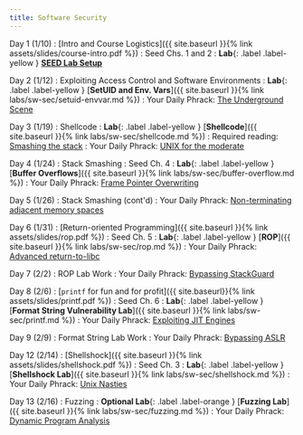 ```yaml
---
title: Software Security
---
```


Day 1 (1/10)
: [Intro and Course Logistics]({{ site.baseurl }}{% link assets/slides/course-intro.pdf %})
  : Seed Chs. 1 and 2
: **Lab**{: .label .label-yellow } [**SEED Lab Setup**](https://seedsecuritylabs.org/labsetup.html)

Day 2 (1/12)
: Exploiting Access Control and Software Environments
: **Lab**{: .label .label-yellow } [**SetUID and Env. Vars**]({{ site.baseurl }}{% link labs/sw-sec/setuid-envvar.md %})
: Your Daily Phrack: [The Underground Scene](http://phrack.org/issues/64/4.html)

Day 3 (1/19)
: Shellcode
: **Lab**{: .label .label-yellow } [**Shellcode**]({{ site.baseurl }}{% link labs/sw-sec/shellcode.md %})
: Required reading: [Smashing the stack](https://github.com/rootkiter/phrack/blob/master/phrack49/14.txt)
: Your Daily Phrack: [UNIX for the moderate](http://phrack.org/issues/18/6.html)

Day 4 (1/24)
: Stack Smashing
  : Seed Ch. 4
: **Lab**{: .label .label-yellow } [**Buffer Overflows**]({{ site.baseurl }}{% link labs/sw-sec/buffer-overflow.md %})
: Your Daily Phrack: [Frame Pointer Overwriting](http://phrack.org/issues/55/8.html)


Day 5 (1/26)
: Stack Smashing (cont'd)
: Your Daily Phrack: [Non-terminating adjacent memory spaces](http://phrack.org/issues/56/14.html#article)

Day 6 (1/31)
: [Return-oriented Programming]({{ site.baseurl }}{% link assets/slides/rop.pdf %})
  : Seed Ch. 5
: **Lab**{: .label .label-yellow } [**ROP**]({{ site.baseurl }}{% link labs/sw-sec/rop.md %})
: Your Daily Phrack: [Advanced return-to-libc](http://phrack.org/issues/58/4.html)

Day 7 (2/2)
: ROP Lab Work
: Your Daily Phrack: [Bypassing StackGuard](http://phrack.org/issues/56/14.html#article)

Day 8 (2/6)
: [`printf` for fun and for profit]({{ site.baseurl}}{% link assets/slides/printf.pdf %})
  : Seed Ch. 6
: **Lab**{: .label .label-yellow } [**Format String Vulnerability Lab**]({{ site.baseurl }}{% link labs/sw-sec/printf.md %})
: Your Daily Phrack: [Exploiting JIT Engines](http://www.phrack.org/papers/jit_exploitation.html)

Day 9 (2/9)
: Format String Lab Work
: Your Daily Phrack: [Bypassing ASLR](http://phrack.org/issues/59/9.html)

Day 12 (2/14)
: [Shellshock]({{ site.baseurl }}{% link assets/slides/shellshock.pdf %})
  : Seed Ch. 3
: **Lab**{: .label .label-yellow } [**Shellshock Lab**]({{ site.baseurl }}{% link labs/sw-sec/shellshock.md %})
: Your Daily Phrack: [Unix Nasties](http://www.phrack.org/issues/32/5.html#article)

Day 13 (2/16)
: Fuzzing 
: **Optional Lab**{: .label .label-orange } [**Fuzzing Lab**]({{ site.baseurl }}{% link labs/sw-sec/fuzzing.md %})
: Your Daily Phrack: [Dynamic Program Analysis](http://phrack.org/issues/67/10.html)

